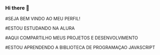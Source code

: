 ### Hi there 👋

<!--
**victorhugobugalho10/victorhugobugalho10** is a ✨ _special_ ✨ repository because its `README.md` (this file) appears on your GitHub profile.

Here are some ideas to get you started:

- 🔭 I’m currently working on ...
- 🌱 I’m currently learning ...
- 👯 I’m looking to collaborate on ...
- 🤔 I’m looking for help with ...
- 💬 Ask me about ...
- 📫 How to reach me: ...
- 😄 Pronouns: ...
- ⚡ Fun fact: ...
-->
#SEJA BEM VINDO AO MEU PERFIL!

#ESTOU ESTUDANDO NA ALURA 

#AQUI COMPARTILHO MEUS PROJETOS E DESENVOLVIMENTO

#ESTOU APRENDENDO A BIBLIOTECA DE PROGRAMAÇAO JAVASCRIPT








